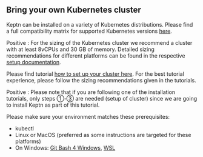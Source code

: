 ## Bring your own Kubernetes cluster

Keptn can be installed on a variety of Kubernetes distributions. Please find a full compatibility matrix for supported Kubernetes versions [here](https://keptn.sh/docs/install/k8s-support/).

Positive
:  For the sizing of the Kubernetes cluster we recommend a cluster with at least 8vCPUs and 30 GB of memory.
Detailed sizing recommendations for different platforms can be found in the respective [setup documentation](https://keptn.sh/docs/install/). 

Please find tutorial [how to set up your cluster here](https://keptn.sh/docs/install/k8s/). For the best tutorial experience, please follow the sizing recommendations given in the tutorials.

Positive
: Please note that if you are following one of the installation tutorials, only steps ①-③ are needed (setup of cluster) since we are going to install Keptn as part of this tutorial.

Please make sure your environment matches these prerequisites:

- kubectl
- Linux or MacOS (preferred as some instructions are targeted for these platforms)
- On Windows: [Git Bash 4 Windows](https://gitforwindows.org/), [WSL](https://docs.microsoft.com/en-us/windows/wsl/install-win10)
